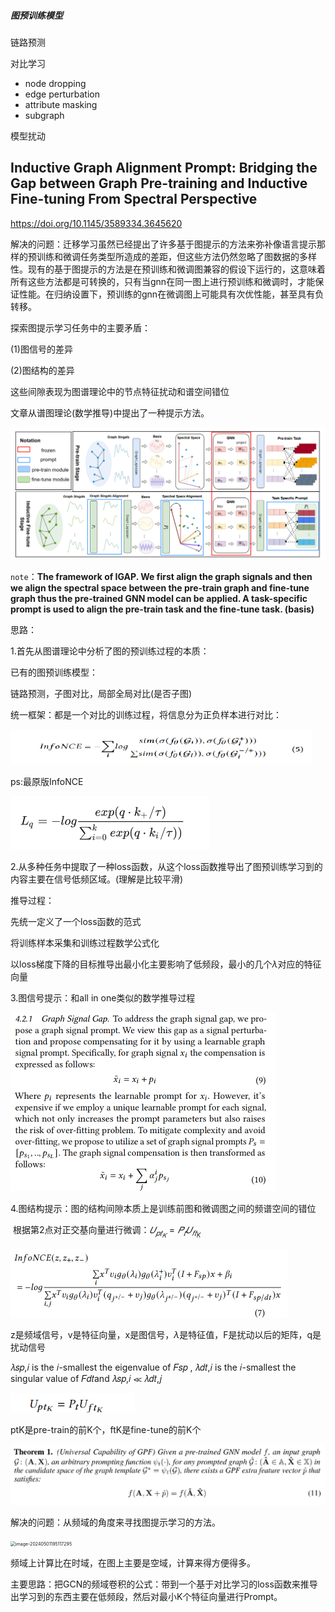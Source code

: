 ##### 图预训练模型

链路预测

对比学习

- node dropping
- edge perturbation
- attribute masking
- subgraph

模型扰动

## Inductive Graph Alignment Prompt: Bridging the Gap between Graph Pre-training and Inductive Fine-tuning From Spectral Perspective

https://doi.org/10.1145/3589334.3645620

解决的问题：迁移学习虽然已经提出了许多基于图提示的方法来弥补像语言提示那样的预训练和微调任务类型所造成的差距，但这些方法仍然忽略了图数据的多样性。现有的基于图提示的方法是在预训练和微调图兼容的假设下运行的，这意味着所有这些方法都是可转换的，只有当gnn在同一图上进行预训练和微调时，才能保证性能。在归纳设置下，预训练的gnn在微调图上可能具有次优性能，甚至具有负转移。

探索图提示学习任务中的主要矛盾：

(1)图信号的差异

(2)图结构的差异

这些间隙表现为图谱理论中的节点特征扰动和谱空间错位

文章从谱图理论(数学推导)中提出了一种提示方法。

<img src=".\image-20240504221014683.png" alt="image-20240504221014683" style="zoom:50%;" />

`note`：**The framework of IGAP. We first align the graph signals and then we align the spectral space between the pre-train graph and fine-tune graph thus the pre-trained GNN model can be applied. A task-specific prompt is used to align the pre-train task and the fine-tune task. (basis)** 

思路：

1.首先从图谱理论中分析了图的预训练过程的本质：

已有的图预训练模型：

链路预测，子图对比，局部全局对比(是否子图)

统一框架：都是一个对比的训练过程，将信息分为正负样本进行对比：

<img src=".\image-20240501195137057.png" alt="image-20240501195137057" style="zoom:50%;" />

ps:最原版InfoNCE

<img src=".\image-20240505163202806.png" alt="image-20240505163202806" style="zoom:50%;" />

2.从多种任务中提取了一种loss函数，从这个loss函数推导出了图预训练学习到的内容主要在信号低频区域。(理解是比较平滑)

推导过程：

先统一定义了一个loss函数的范式

将训练样本采集和训练过程数学公式化

以loss梯度下降的目标推导出最小化主要影响了低频段，最小的几个$\lambda$对应的特征向量



3.图信号提示：和all in one类似的数学推导过程

<img src=".\image-20240504221842240.png" alt="image-20240504221842240" style="zoom:50%;" />



4.图结构提示：图的结构间隙本质上是训练前图和微调图之间的频谱空间的错位

​	根据第2点对正交基向量进行微调：$𝑈_{𝑝𝑡_𝐾} = 𝑃_𝑡𝑈_{𝑓𝑡_K}$

<img src=".\image-20240410162714334.png" alt="image-20240410162714334" style="zoom:50%;" />

z是频域信号，v是特征向量，x是图信号，$\lambda$是特征值，F是扰动以后的矩阵，q是扰动信号

𝜆𝑠𝑝,𝑖 is the 𝑖-smallest the eigenvalue of 𝐹𝑠𝑝 , 𝜆𝑑𝑡,𝑖 is the 𝑖-smallest the singular value of 𝐹𝑑𝑡and 𝜆𝑠𝑝,𝑖 ≪ 𝜆𝑑𝑡,𝑗 

<img src=".\image-20240410164144553.png" alt="image-20240410164144553" style="zoom:33%;" />

ptK是pre-train的前K个，ftK是fine-tune的前K个

<img src=".\image-20240503195047460.png" alt="image-20240503195047460" style="zoom:50%;" />

解决的问题：从频域的角度来寻找图提示学习的方法。

<img src=".\image-20240501195117295.png" alt="image-20240501195117295" style="zoom:50%;" />

频域上计算比在时域，在图上主要是空域，计算来得方便得多。



主要思路：把GCN的频域卷积的公式：带到一个基于对比学习的loss函数来推导出学习到的东西主要在低频段，然后对最小K个特征向量进行Prompt。
